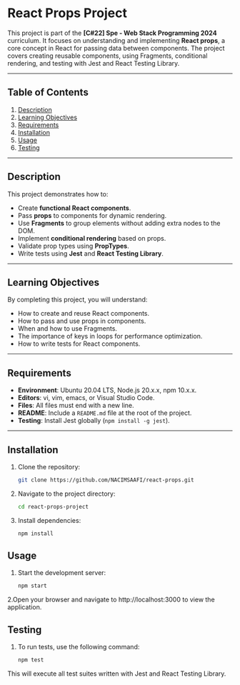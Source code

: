 # React Props Project

This project is part of the **[C#22] Spe - Web Stack Programming 2024** curriculum. It focuses on understanding and implementing **React props**, a core concept in React for passing data between components. The project covers creating reusable components, using Fragments, conditional rendering, and testing with Jest and React Testing Library.

---

## Table of Contents
1. [Description](#description)
2. [Learning Objectives](#learning-objectives)
3. [Requirements](#requirements)
4. [Installation](#installation)
5. [Usage](#usage)
6. [Testing](#testing)


---

## Description
This project demonstrates how to:
* Create **functional React components**.
* Pass **props** to components for dynamic rendering.
* Use **Fragments** to group elements without adding extra nodes to the DOM.
* Implement **conditional rendering** based on props.
* Validate prop types using **PropTypes**.
* Write tests using **Jest** and **React Testing Library**.

---

## Learning Objectives
By completing this project, you will understand:
* How to create and reuse React components.
* How to pass and use props in components.
* When and how to use Fragments.
* The importance of keys in loops for performance optimization.
* How to write tests for React components.

---

## Requirements
* **Environment**: Ubuntu 20.04 LTS, Node.js 20.x.x, npm 10.x.x.
* **Editors**: vi, vim, emacs, or Visual Studio Code.
* **Files**: All files must end with a new line.
* **README**: Include a `README.md` file at the root of the project.
* **Testing**: Install Jest globally (`npm install -g jest`).

---

## Installation
1. Clone the repository:
   ```bash
   git clone https://github.com/NACIMSAAFI/react-props.git

   ```

2. Navigate to the project directory:
    ```bash
    cd react-props-project
    ```

3. Install dependencies:
    ```bash
    npm install
    ```

## Usage
1. Start the development server:
    ```bash
    npm start
    ```
2.Open your browser and navigate to http://localhost:3000 to view the application.

## Testing
1. To run tests, use the following command:

    ```bash
    npm test
    ```
This will execute all test suites written with Jest and React Testing Library.
